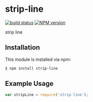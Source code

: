 strip-line
========
[![build status](https://secure.travis-ci.org/ruanyl/strip-line.svg)](http://travis-ci.org/ruanyl/strip-line)
[![NPM version](https://badge.fury.io/js/strip-line.svg)](http://badge.fury.io/js/strip-line)

strip line

## Installation

This module is installed via npm:

``` bash
$ npm install strip-line
```

## Example Usage

``` js
var stripLine = require('strip-line');
```
